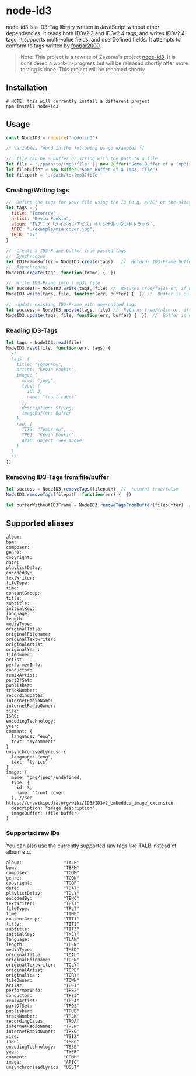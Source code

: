 # node-id3

node-id3 is a ID3-Tag library written in JavaScript without other dependencies. It reads both ID3v2.3 and ID3v2.4 tags, and writes ID3v2.4 tags. It supports multi-value fields, and userDefined fields. It attempts to conform to tags written by [foobar2000](https://www.foobar2000.org).

> Note: This project is a rewrite of Zazama's project [node-id3](https://github.com/Zazama/node-id3). It is considered a work-in-progress but will be released shortly after more testing is done.
> This project will be renamed shortly.

## Installation
```
# NOTE: this will currently install a different project
npm install node-id3
```

## Usage

```javascript
const NodeID3 = require('node-id3')

/* Variables found in the following usage examples */

//  file can be a buffer or string with the path to a file
let file = './path/to/(mp3)file' || new Buffer("Some Buffer of a (mp3) file")
let filebuffer = new Buffer("Some Buffer of a (mp3) file")
let filepath = './path/to/(mp3)file'
```

### Creating/Writing tags

```javascript
//  Define the tags for your file using the ID (e.g. APIC) or the alias (see at bottom)
let tags = {
  title: "Tomorrow",
  artist: "Kevin Penkin",
  album: "TVアニメ「メイドインアビス」オリジナルサウンドトラック",
  APIC: "./example/mia_cover.jpg",
  TRCK: "27"
}

//  Create a ID3-Frame buffer from passed tags
//  Synchronous
let ID3FrameBuffer = NodeID3.create(tags)   //  Returns ID3-Frame buffer
//  Asynchronous
NodeID3.create(tags, function(frame) {  })

//  Write ID3-Frame into (.mp3) file
let success = NodeID3.write(tags, file) //  Returns true/false or, if buffer passed as file, the tagged buffer
NodeID3.write(tags, file, function(err, buffer) {  }) //  Buffer is only returned if a buffer was passed as file

//  Update existing ID3-Frame with new/edited tags
let success = NodeID3.update(tags, file) //  Returns true/false or, if buffer passed as file, the tagged buffer
NodeID3.update(tags, file, function(err, buffer) {  })  //  Buffer is only returned if a buffer was passed as file
```

### Reading ID3-Tags

```javascript
let tags = NodeID3.read(file)
NodeID3.read(file, function(err, tags) {
  /*
  tags: {
    title: "Tomorrow",
    artist: "Kevin Penkin",
    image: {
      mime: "jpeg",
      type: {
        id: 3,
        name: "front cover"
      },
      description: String,
      imageBuffer: Buffer
    },
    raw: {
      TIT2: "Tomorrow",
      TPE1: "Kevin Penkin",
      APIC: Object (See above)
    }
  }
  */
})
```

### Removing ID3-Tags from file/buffer

```javascript
let success = NodeID3.removeTags(filepath)  //  returns true/false
NodeID3.removeTags(filepath, function(err) {  })

let bufferWithoutID3Frame = NodeID3.removeTagsFromBuffer(filebuffer)  //  Returns Buffer
```

## Supported aliases
```
album:
bpm:
composer:
genre:
copyright:
date:
playlistDelay:
encodedBy:
textWriter:
fileType:
time:
contentGroup:
title:
subtitle:
initialKey:
language:
length:
mediaType:
originalTitle:
originalFilename:
originalTextwriter:
originalArtist:
originalYear:
fileOwner:
artist:
performerInfo:
conductor:
remixArtist:
partOfSet:
publisher:
trackNumber:
recordingDates:
internetRadioName:
internetRadioOwner:
size:
ISRC:
encodingTechnology:
year:
comment: {
  language: "eng",
  text: "mycomment"
}
unsynchronisedLyrics: {
  language: "eng",
  text: "lyrics"
}
image: {
  mime: "png/jpeg"/undefined,
  type: {
    id: 3,
    name: "front cover
  }, //See https://en.wikipedia.org/wiki/ID3#ID3v2_embedded_image_extension
  description: "image description",
  imageBuffer: (file buffer)
}
```

### Supported raw IDs
You can also use the currently supported raw tags like TALB instead of album etc.
```
album:                "TALB"
bpm:                  "TBPM"
composer:             "TCOM"
genre:                "TCON"
copyright:            "TCOP"
date:                 "TDAT"
playlistDelay:        "TDLY"
encodedBy:            "TENC"
textWriter:           "TEXT"
fileType:             "TFLT"
time:                 "TIME"
contentGroup:         "TIT1"
title:                "TIT2"
subtitle:             "TIT3"
initialKey:           "TKEY"
language:             "TLAN"
length:               "TLEN"
mediaType:            "TMED"
originalTitle:        "TOAL"
originalFilename:     "TOFN"
originalTextwriter:   "TOLY"
originalArtist:       "TOPE"
originalYear:         "TORY"
fileOwner:            "TOWN"
artist:               "TPE1"
performerInfo:        "TPE2"
conductor:            "TPE3"
remixArtist:          "TPE4"
partOfSet:            "TPOS"
publisher:            "TPUB"
trackNumber:          "TRCK"
recordingDates:       "TRDA"
internetRadioName:    "TRSN"
internetRadioOwner:   "TRSO"
size:                 "TSIZ"
ISRC:                 "TSRC"
encodingTechnology:   "TSSE"
year:                 "TYER"
comment:              "COMM"
image:                "APIC"
unsynchronisedLyrics  "USLT"
```
